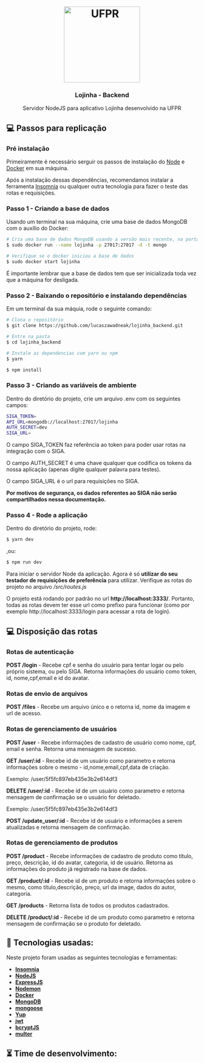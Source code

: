 <h1 align="center">
    <img height="200" alt="UFPR" src="https://upload.wikimedia.org/wikipedia/pt/9/9c/Ufpr_logo.jpg" />
</h1>

<h3 align="center">
  Lojinha - Backend
</h3>
<p align="center">
  Servidor NodeJS para aplicativo Lojinha desenvolvido na UFPR
</p>

## :computer: Passos para replicação

### **Pré instalação**

Primeiramente é necessário serguir os passos de instalação do [Node](https://nodejs.org/en/download/) e [Docker](https://docs.docker.com/engine/install/) em sua máquina.

Após a instalação dessas dependências, recomendamos instalar a ferramenta [Insomnia](https://support.insomnia.rest/article/23-installation) ou qualquer outra tecnologia para fazer o teste das rotas e requisições.

### **Passo 1 - Criando a base de dados**

Usando um terminal na sua máquina, crie uma base de dados MongoDB com o auxílio do Docker:

```bash
# Cria uma base de dados MongoDB usando a versão mais recente, na porta 27017
$ sudo docker run --name lojinha -p 27017:27017 -d -t mongo

# Verifique se o docker iniciou a base de dados
$ sudo docker start lojinha
```

É importante lembrar que a base de dados tem que ser inicializada toda vez que a máquina for desligada.

### **Passo 2 - Baixando o repositório e instalando dependências**

Em um terminal da sua máquia, rode o seguinte comando:

```bash
# Clona o repositório
$ git clone https://github.com/lucaszawadneak/lojinha_backend.git

# Entre na pasta
$ cd lojinha_backend

# Instale as dependencias com yarn ou npm
$ yarn

$ npm install
```

### **Passo 3 - Criando as variáveis de ambiente**

Dentro do diretório do projeto, crie um arquivo .env com os seguintes campos:

```bash
SIGA_TOKEN=
API_URL=mongodb://localhost:27017/lojinha
AUTH_SECRET=dev
SIGA_URL=
```

O campo SIGA_TOKEN faz referência ao token para poder usar rotas na integração com o SIGA.

O campo AUTH_SECRET é uma chave qualquer que codifica os tokens da nossa aplicação (apenas digite qualquer palavra para testes).

O campo SIGA_URL é o url para requisições no SIGA.

**Por motivos de segurança, os dados referentes ao SIGA não serão compartilhados nessa documentação.**

### **Passo 4 - Rode a aplicação**

Dentro do diretório do projeto, rode:

```bash
$ yarn dev
```

,ou:

```bash
$ npm run dev
```

Para iniciar o servidor Node da aplicação. Agora é só **utilizar do seu testador de requisições de preferência** para utilizar. Verifique as rotas do projeto no arquivo _/src/routes.js_

O projeto está rodando por padrão no url **http://localhost:3333/**. Portanto, todas as rotas devem ter esse url como prefixo para funcionar (como por exemplo http://localhost:3333/login para acessar a rota de login).

## :computer: Disposição das rotas

### Rotas de autenticação

**POST /login** -
Recebe cpf e senha do usuário para tentar logar ou pelo próprio sistema, ou pelo SIGA.
Retorna informações do usuário como token, id, nome,cpf,email e id do avatar.

### Rotas de envio de arquivos

**POST /files** -
Recebe um arquivo único e o retorna id, nome da imagem e url de acesso.

### Rotas de gerenciamento de usuários

**POST /user** -
Recebe informações de cadastro de usuário como nome, cpf, email e senha. Retorna uma mensagem de sucesso.

**GET /user/:id** -
Recebe id de um usuário como parametro e retorna informações sobre o mesmo - id,nome,email,cpf,data de criação.

Exemplo: /user/5f5fc897eb435e3b2e614df3

**DELETE /user/:id** -
Recebe id de um usuário como parametro e retorna mensagem de confirmação se o usuário for deletado.

Exemplo: /user/5f5fc897eb435e3b2e614df3

**POST /update_user/:id** -
Recebe id de usuário e informações a serem atualizadas e retorna mensagem de confirmação.

### Rotas de gerenciamento de produtos

**POST /product** -
Recebe informações de cadastro de produto como título, preço, descrição, id do avatar, categoria, id de usuário. Retorna as informações do produto já registrado na base de dados.

**GET /product/:id** -
Recebe id de um produto e retorna informações sobre o mesmo, como título,descrição, preço, url da image, dados do autor, categoria.

**GET /products** -
Retorna lista de todos os produtos cadastrados.

**DELETE /product/:id** -
Recebe id de um produto como parametro e retorna mensagem de confirmação se o produto for deletado.

## :wrench: Tecnologias usadas:

Neste projeto foram usadas as seguintes tecnologias e ferramentas:

-   [**Insomnia**](https://support.insomnia.rest/article/23-installation/)
-   [**NodeJS**](https://nodejs.org/en/)
-   [**ExpressJS**](https://expressjs.com/)
-   [**Nodemon**](https://nodemon.io/)
-   [**Docker**](https://www.docker.com/)
-   [**MongoDB**](https://www.mongodb.com/)
-   [**mongoose**](https://mongoosejs.com/)
-   [**Yup**](https://github.com/jquense/yup)
-   [**jwt**](https://www.npmjs.com/package/jsonwebtoken/)
-   [**bcryptJS**](https://www.npmjs.com/package/bcryptjs)
-   [**multer**](https://github.com/expressjs/multer)

## :hourglass_flowing_sand: Time de desenvolvimento:
